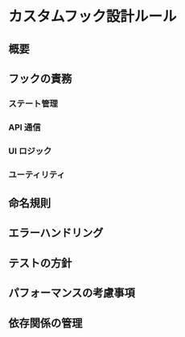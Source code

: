 # カスタムフック設計ルール

## 概要

## フックの責務

### ステート管理

### API 通信

### UI ロジック

### ユーティリティ

## 命名規則

## エラーハンドリング

## テストの方針

## パフォーマンスの考慮事項

## 依存関係の管理
